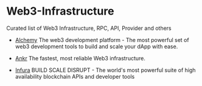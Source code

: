 # Web3-Infrastructure
Curated list of Web3 Infrastructure, RPC, API, Provider and others

- [Alchemy](https://alchemy.com/?r=DY5MjYyMzcyMDY3N)
The web3 development platform - The most powerful set of web3 development tools to build and scale your dApp with ease.

- [Ankr](https://www.ankr.com)
The fastest, most reliable Web3 infrastructure.

- [Infura](https://www.infura.io)
BUILD SCALE DISRUPT - The world's most powerful suite of high availability blockchain APIs and developer tools
